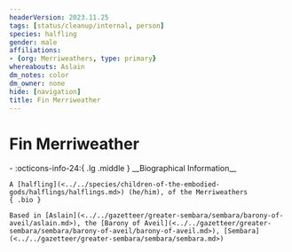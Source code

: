 ```yaml
---
headerVersion: 2023.11.25
tags: [status/cleanup/internal, person]
species: halfling
gender: male
affiliations:
- {org: Merriweathers, type: primary}
whereabouts: Aslain
dm_notes: color
dm_owner: none
hide: [navigation]
title: Fin Merriweather
---
```

# Fin Merriweather
<div class="grid cards ext-narrow-margin ext-one-column" markdown>
- :octicons-info-24:{ .lg .middle } __Biographical Information__

    A [halfling](<../../species/children-of-the-embodied-gods/halflings/halflings.md>) (he/him), of the Merriweathers  
    { .bio }

    Based in [Aslain](<../../gazetteer/greater-sembara/sembara/barony-of-aveil/aslain.md>), the [Barony of Aveil](<../../gazetteer/greater-sembara/sembara/barony-of-aveil/barony-of-aveil.md>), [Sembara](<../../gazetteer/greater-sembara/sembara/sembara.md>)
</div>


